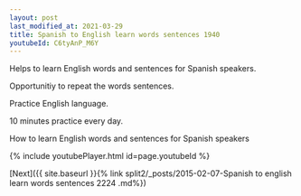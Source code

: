 ```yaml
---
layout: post
last_modified_at: 2021-03-29
title: Spanish to English learn words sentences 1940 
youtubeId: C6tyAnP_M6Y
---
```

 
 
Helps to learn English words and sentences for Spanish speakers.

Opportunitiy to repeat the words sentences. 

Practice English language. 
 
10 minutes practice every day. 
 
How to learn English words and sentences for Spanish speakers 
 
{% include youtubePlayer.html id=page.youtubeId %}
 
 
[Next]({{ site.baseurl }}{% link  split2/_posts/2015-02-07-Spanish to english learn words sentences 2224 .md%})
 
